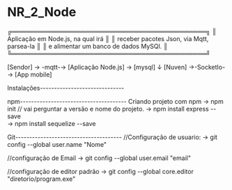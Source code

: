 # NR_2_Node

╔═════════════════════════════════════════════╗
║     Aplicação em Node.js, na qual irá       ║
║ receber pacotes Json, via Mqtt, parsea-la   ║
║ e alimentar um banco de dados MySQl.        ║
╚═════════════════════════════════════════════╝

[Sendor] → -mqtt-→ [Aplicação Node.js] → [mysql] 
                             ↓
                          [Nuven] →-SocketIo-→ [App mobile]









Instalações------------------------------


npm--------------------------------------
Criando projeto com npm 
→ npm init // vai perguntar a versão e nome do projeto.
→ npm install express --save  
→ npm install sequelize --save 





Git--------------------------------------
//Configuração de usuario: 
→ git config --global user.name "Nome"

//configuração de Email
→ git config --global user.email "email"

//configuração de editor padrão
→ git config --global core.editor "diretorio/program.exe"

